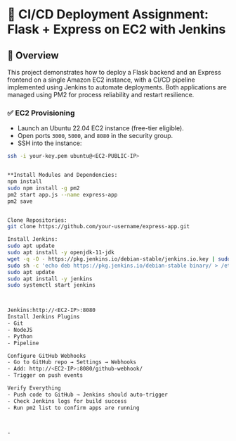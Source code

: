 # 🚀 CI/CD Deployment Assignment: Flask + Express on EC2 with Jenkins

## 📌 Overview

This project demonstrates how to deploy a Flask backend and an Express frontend on a single Amazon EC2 instance, with a CI/CD pipeline implemented using Jenkins to automate deployments. Both applications are managed using PM2 for process reliability and restart resilience.

### ✅ EC2 Provisioning

- Launch an Ubuntu 22.04 EC2 instance (free-tier eligible).
- Open ports `3000`, `5000`, and `8080` in the security group.
- SSH into the instance:

```bash
ssh -i your-key.pem ubuntu@<EC2-PUBLIC-IP>


**Install Modules and Dependencies:
npm install
sudo npm install -g pm2
pm2 start app.js --name express-app
pm2 save


Clone Repositories:
git clone https://github.com/your-username/express-app.git

Install Jenkins:
sudo apt update
sudo apt install -y openjdk-11-jdk
wget -q -O - https://pkg.jenkins.io/debian-stable/jenkins.io.key | sudo tee /etc/apt/trusted.gpg.d/jenkins.asc
sudo sh -c 'echo deb https://pkg.jenkins.io/debian-stable binary/ > /etc/apt/sources.list.d/jenkins.list'
sudo apt update
sudo apt install -y jenkins
sudo systemctl start jenkins



Jenkins:http://<EC2-IP>:8080
Install Jenkins Plugins
- Git
- NodeJS
- Python
- Pipeline

Configure GitHub Webhooks
- Go to GitHub repo → Settings → Webhooks
- Add: http://<EC2-IP>:8080/github-webhook/
- Trigger on push events

Verify Everything
- Push code to GitHub → Jenkins should auto-trigger
- Check Jenkins logs for build success
- Run pm2 list to confirm apps are running



- 






